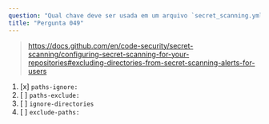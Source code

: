 ```yaml
---
question: "Qual chave deve ser usada em um arquivo `secret_scanning.yml` para excluir diretórios dos alertas de verificação de segredos no GitHub?"
title: "Pergunta 049"
---
```


> https://docs.github.com/en/code-security/secret-scanning/configuring-secret-scanning-for-your-repositories#excluding-directories-from-secret-scanning-alerts-for-users
1. [x] `paths-ignore:`
1. [ ] `paths-exclude:`
1. [ ] `ignore-directories`
1. [ ] `exclude-paths:`
